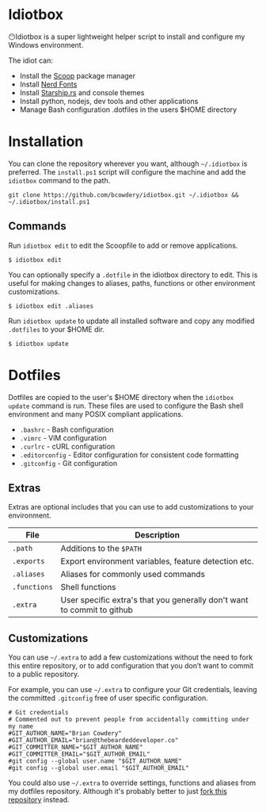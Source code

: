 Idiotbox
========

😶Idiotbox is a super lightweight helper script to install and configure my Windows environment.

The idiot can:
* Install the [Scoop](https://scoop.sh) package manager
* Install [Nerd Fonts](https://www.nerdfonts.com/)
* Install [Starship.rs](https://starship.rs/) and console themes
* Install python, nodejs, dev tools and other applications
* Manage Bash configuration .dotfiles in the users $HOME directory


# Installation

You can clone the repository wherever you want, although `~/.idiotbox` is preferred. 
The `install.ps1` script will configure the machine and add the `idiotbox` command to the path.

```
git clone https://github.com/bcowdery/idiotbox.git ~/.idiotbox && ~/.idiotbox/install.ps1
```

## Commands

Run `idiotbox edit` to edit the Scoopfile to add or remove applications.
```shell
$ idiotbox edit
```

You can optionally specify a `.dotfile` in the idiotbox directory to edit. This is useful for making changes to
aliases, paths, functions or other environment customizations.
```shell
$ idiotbox edit .aliases
```

Run `idiotbox update` to update all installed software and copy any modified `.dotfiles` to your $HOME dir. 
```shell
$ idiotbox update
```


# Dotfiles

Dotfiles are copied to the user's $HOME directory when the `idiotbox update` command is run. These files are used to
configure the Bash shell environment and many POSIX compliant applications.

- `.bashrc` - Bash configuration
- `.vimrc` - ViM configuration
- `.curlrc` - cURL configuration
- `.editorconfig` - Editor configuration for consistent code formatting
- `.gitconfig` - Git configuration

## Extras

Extras are optional includes that you can use to add customizations to your environment.

| File         | Description |
|--------------|-------------|
| `.path`      | Additions to the `$PATH` |
| `.exports`   | Export environment variables, feature detection etc. |
| `.aliases`   | Aliases for commonly used commands |
| `.functions` | Shell functions |
| `.extra`     | User specific extra's that you generally don't want to commit to github |


## Customizations

You can use `~/.extra` to add a few customizations without the need to fork this entire repository, or to add configuration that you don’t want to commit to a public repository.

For example, you can use `~/.extra` to configure your Git credentials, leaving the committed `.gitconfig` free
of user specific configuration.

```shell
# Git credentials
# Commented out to prevent people from accidentally committing under my name
#GIT_AUTHOR_NAME="Brian Cowdery"
#GIT_AUTHOR_EMAIL="brian@thebeardeddeveloper.co"
#GIT_COMMITTER_NAME="$GIT_AUTHOR_NAME"
#GIT_COMMITTER_EMAIL="$GIT_AUTHOR_EMAIL"
#git config --global user.name "$GIT_AUTHOR_NAME"
#git config --global user.email "$GIT_AUTHOR_EMAIL"
```

You could also use `~/.extra` to override settings, functions and aliases from my dotfiles repository. Although it's probably better to just [fork this repository](https://github.com/bcowdery/dotfiles-win/fork) instead.

